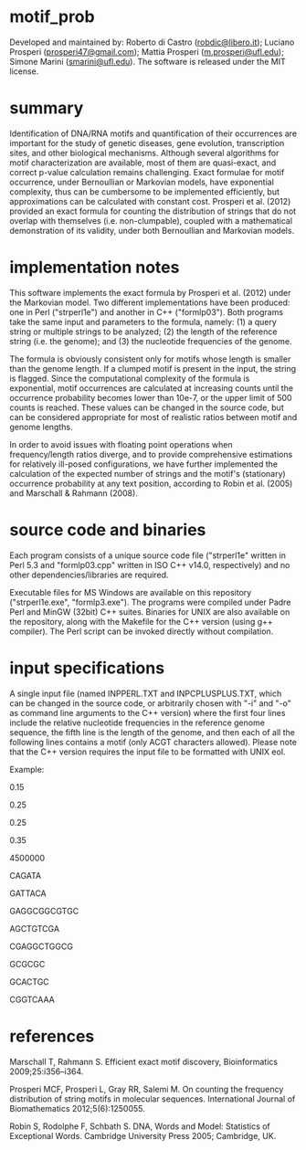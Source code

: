 # motif_prob
Developed and maintained by: Roberto di Castro (robdic@libero.it); Luciano Prosperi (prosperi47@gmail.com); Mattia Prosperi (m.prosperi@ufl.edu); Simone Marini (smarini@ufl.edu). The software is released under the MIT license.

# summary
Identification of DNA/RNA motifs and quantification of their occurrences are important for the study of genetic diseases, gene evolution, transcription sites, and other biological mechanisms. Although several algorithms for motif characterization are available, most of them are quasi-exact, and correct p-value calculation remains challenging. Exact formulae for motif occurrence, under Bernoullian or Markovian models, have exponential complexity, thus can be cumbersome to be implemented efficiently, but approximations can be calculated with constant cost. Prosperi et al. (2012) provided an exact formula for counting the distribution of strings that do not overlap with themselves (i.e. non-clumpable), coupled with a mathematical demonstration of its validity, under both Bernoullian and Markovian models.

# implementation notes
This software implements the exact formula by Prosperi et al. (2012) under the Markovian model. Two different implementations have been produced: one in Perl ("strperl1e") and another in C++ ("formlp03"). Both programs take the same input and parameters to the formula, namely: (1) a query string or multiple strings to be analyzed; (2) the length of the reference string (i.e. the genome); and (3) the nucleotide frequencies of the genome.

The formula is obviously consistent only for motifs whose length is smaller than the genome length. If a clumped motif is present in the input, the string is flagged.
Since the computational complexity of the formula is exponential, motif occurrences are calculated at increasing counts until the occurrence probability becomes lower than 10e-7, or the upper limit of 500 counts is reached. These values can be changed in the source code, but can be considered appropriate for most of realistic ratios between motif and genome lengths.

In order to avoid issues with floating point operations when frequency/length ratios diverge, and to provide comprehensive estimations for relatively ill-posed configurations, we have further implemented the calculation of the expected number of strings and the motif's (stationary) occurrence probability at any text position, according to Robin et al. (2005) and Marschall & Rahmann (2008).

# source code and binaries
Each program consists of a unique source code file ("strperl1e" written in Perl 5.3 and "formlp03.cpp" written in ISO C++ v14.0, respectively) and no other dependencies/libraries are required. 

Executable files for MS Windows are available on this repository ("strperl1e.exe", "formlp3.exe"). The programs were compiled under Padre Perl and MinGW (32bit) C++ suites.
Binaries for UNIX are also available on the repository, along with the Makefile for the C++ version (using g++ compiler). The Perl script can be invoked directly without compilation.

# input specifications
A single input file (named INPPERL.TXT and INPCPLUSPLUS.TXT, which can be changed in the source code, or arbitrarily chosen with "-i" and "-o" as command line arguments to the C++ version) where the first four lines include the relative nucleotide frequencies in the reference genome sequence, the fifth line is the length of the genome, and then each of all the following lines contains a motif (only ACGT characters allowed). Please note that the C++ version requires the input file to be formatted with UNIX eol.

Example:

0.15

0.25

0.25

0.35

4500000

CAGATA

GATTACA

GAGGCGGCGTGC

AGCTGTCGA

CGAGGCTGGCG

GCGCGC

GCACTGC

CGGTCAAA

# references
Marschall T, Rahmann S. Efficient exact motif discovery, Bioinformatics 2009;25:i356–i364.

Prosperi MCF, Prosperi L, Gray RR, Salemi M. On counting the frequency distribution of string motifs in molecular sequences. International Journal of Biomathematics 2012;5(6):1250055.

Robin S, Rodolphe F, Schbath S. DNA, Words and Model: Statistics of Exceptional Words. Cambridge University Press 2005; Cambridge, UK.
